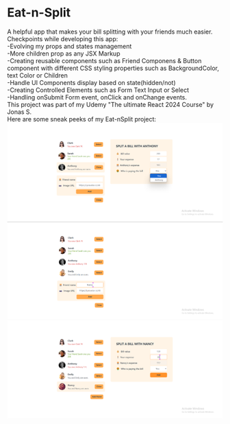 # Eat-n-Split
A helpful app that makes your bill splitting with your friends much easier. </br>
Checkpoints while developing this app: </br>
-Evolving my props and states management </br>
-More children prop as any JSX Markup </br>
-Creating reusable components such as Friend Componens & Button component with different CSS styling properties such as BackgroundColor, text Color or Children </br>
-Handle UI Components display based on state(hidden/not) </br>
-Creating Controlled Elements such as Form Text Input or Select </br>
-Handling onSubmit Form event, onClick and onChange events. </br>
This project was part of my Udemy "The ultimate React 2024 Course" by Jonas S.  </br>
Here are some sneak peeks of my Eat-nSplit project: 
![ss1](https://github.com/adrianapopd/Eat-n-Split/blob/main/eatnsplit1.png)
![ss1](https://github.com/adrianapopd/Eat-n-Split/blob/main/eatnsplit2.png)
![ss1](https://github.com/adrianapopd/Eat-n-Split/blob/main/eatnsplit3.png)
